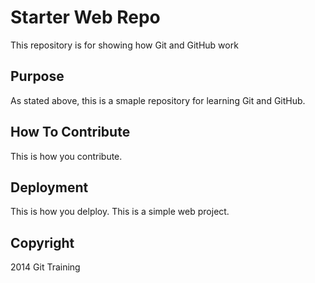 # Starter Web Repo

This repository is for showing how Git and GitHub work

## Purpose

As stated above, this is a smaple repository for learning Git and GitHub.

## How To Contribute

This is how you contribute.

## Deployment

This is how you delploy. This is a simple web project.

## Copyright

2014 Git Training